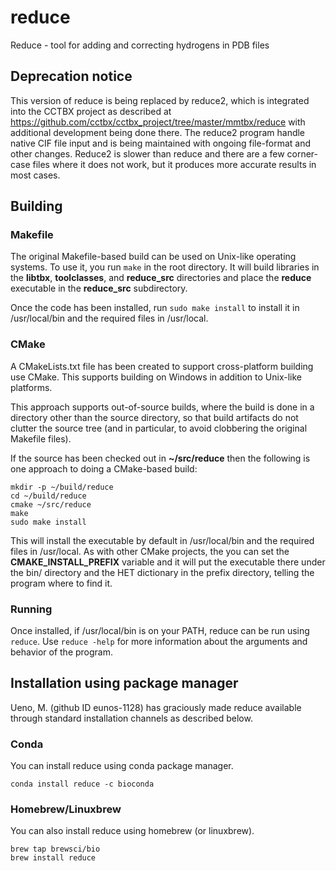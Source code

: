 # reduce
Reduce - tool for adding and correcting hydrogens in PDB files

## Deprecation notice

This version of reduce is being replaced by reduce2, which is integrated into the CCTBX
project as described at https://github.com/cctbx/cctbx_project/tree/master/mmtbx/reduce
with additional development being done there.  The reduce2 program handle native CIF file
input and is being maintained with ongoing file-format and other changes.  Reduce2 is
slower than reduce and there are a few corner-case files where it does not work, but it
produces more accurate results in most cases.

## Building

### Makefile

The original Makefile-based build can be used on Unix-like operating systems.  To use it, you run `make` in
the root directory.  It will build libraries in the **libtbx**, **toolclasses**, and **reduce_src** directories and
place the **reduce** executable in the **reduce_src** subdirectory.

Once the code has been installed, run `sudo make install` to install it in /usr/local/bin and the
required files in /usr/local.

### CMake

A CMakeLists.txt file has been created to support cross-platform building use CMake.  This supports
building on Windows in addition to Unix-like platforms.

This approach supports out-of-source builds, where the build is done in a directory other than
the source directory, so that build artifacts do not clutter the source tree (and in particular,
to avoid clobbering the original Makefile files).

If the source has been checked out in **~/src/reduce** then the following is one approach to doing
a CMake-based build:

    mkdir -p ~/build/reduce
    cd ~/build/reduce
    cmake ~/src/reduce
    make
    sudo make install

This will install the executable by default in /usr/local/bin and the required files in /usr/local.
As with other CMake projects, the you can set the **CMAKE_INSTALL_PREFIX** variable and it will put the
executable there under the bin/ directory and the HET dictionary in the prefix directory,
telling the program where to find it.

### Running

Once installed, if /usr/local/bin is on your PATH, reduce can be run using `reduce`.
Use `reduce -help` for more information about the arguments and behavior of the program.

## Installation using package manager

Ueno, M. (github ID eunos-1128) has graciously made reduce available through standard
installation channels as described below.

### Conda

You can install reduce using conda package manager.

```shell
conda install reduce -c bioconda
```

### Homebrew/Linuxbrew
You can also install reduce using homebrew (or linuxbrew).

```shell
brew tap brewsci/bio
brew install reduce
```
